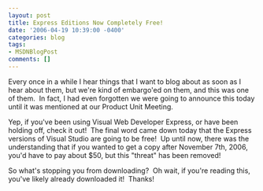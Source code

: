 ```yaml
---
layout: post
title: Express Editions Now Completely Free!
date: '2006-04-19 10:39:00 -0400'
categories: blog
tags:
- MSDNBlogPost
comments: []
---
```


Every once in a while I hear things that I want to blog about as soon as I hear about them, but we're kind of embargo'ed on them, and this was one of them.&nbsp; In fact, I had even forgotten we were going to announce this today until it was mentioned at our Product Unit Meeting.&nbsp; 

Yep, if you've been using Visual Web Developer Express, or have been holding off, check it out!&nbsp; The final word came down today that the Express versions of Visual Studio are going to be free!&nbsp; Up until now, there was the understanding that if you wanted to get a copy after November 7th, 2006, you'd have to pay about $50, but this "threat" has been removed!

So what's stopping you from downloading?&nbsp; Oh wait, if you're reading this, you've likely already downloaded it!&nbsp; Thanks!